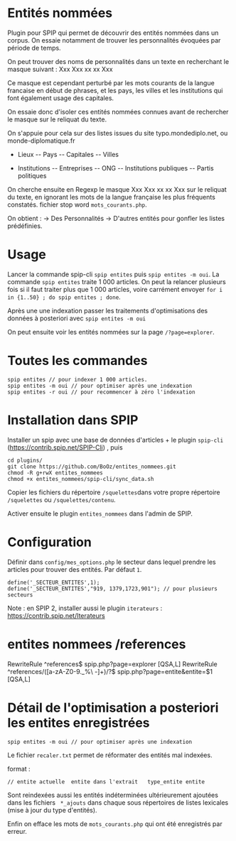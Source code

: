 # Entités nommées

Plugin pour SPIP qui permet de découvrir des entités nommées dans un corpus. On essaie notamment de trouver les personnalités évoquées par période de temps.

On peut trouver des noms de personnalités dans un texte en recherchant le masque suivant : Xxx Xxx xx xx Xxx

Ce masque est cependant perturbé par les mots courants de la langue francaise en début de phrases, et les pays, les villes et les institutions qui font également usage des capitales.

On essaie donc d'isoler ces entités nommées connues avant de rechercher le masque sur le reliquat du texte.

On s'appuie pour cela sur des listes issues du site typo.mondediplo.net, ou monde-diplomatique.fr
- Lieux
-- Pays
-- Capitales
-- Villes

- Institutions
-- Entreprises
-- ONG
-- Institutions publiques
-- Partis politiques

On cherche ensuite en Regexp le masque Xxx Xxx xx xx Xxx sur le reliquat du texte, en ignorant les mots de la langue française les plus fréquents constatés. fichier stop word  ``mots_courants.php``.

On obtient :
-> Des Personnalités
-> D'autres entités pour gonfler les listes prédéfinies.

# Usage

Lancer la commande spip-cli `spip entites` puis `spip entites -m oui`. La commande `spip entites` traite 1 000 articles. On peut la relancer plusieurs fois si il faut traiter plus que 1 000 articles, voire carrément envoyer `for i in {1..50} ; do spip entites ; done`.

Après une une indexation passer les traitements d'optimisations des données à posteriori avec `spip entites -m oui`

On peut ensuite voir les entités nommées sur la page `/?page=explorer`.

# Toutes les commandes

```
spip entites // pour indexer 1 000 articles.
spip entites -m oui // pour optimiser après une indexation
spip entites -r oui // pour recommencer à zéro l'indexation
```

# Installation dans SPIP

Installer un spip avec une base de données d'articles + le plugin `spip-cli` (https://contrib.spip.net/SPIP-Cli) , puis

```
cd plugins/
git clone https://github.com/BoOz/entites_nommees.git
chmod -R g+rwX entites_nommees
chmod +x entites_nommees/spip-cli/sync_data.sh
```
Copier les fichiers du répertoire `/squelettes`dans votre propre répertoire `/squelettes` ou `/squelettes/contenu`.

Activer ensuite le plugin `entites_nommees` dans l'admin de SPIP.

# Configuration

Définir dans `config/mes_options.php` le secteur dans lequel prendre les articles pour trouver des entités. Par défaut `1`.
```
define('_SECTEUR_ENTITES',1);
define('_SECTEUR_ENTITES',"919, 1379,1723,901"); // pour plusieurs secteurs
```
Note : en SPIP 2, installer aussi le plugin `iterateurs` : https://contrib.spip.net/Iterateurs

# entites nommees /references
RewriteRule ^references$  spip.php?page=explorer [QSA,L]
RewriteRule ^references/([a-zA-Z0-9._%\ -]+)/?$  spip.php?page=entite&entite=$1 [QSA,L]

# Détail de l'optimisation a posteriori les entites enregistrées

```
spip entites -m oui // pour optimiser après une indexation
```

Le fichier `recaler.txt` permet de réformater des entités mal indexées. 

format : 
```
// entite actuelle 	entite dans l'extrait	type_entite	entite
```

Sont reindexées aussi les entités indéterminées ultérieurement ajoutées dans les fichiers `` *_ajouts`` dans chaque sous répertoires de listes lexicales (mise à jour du type d'entités).

Enfin on efface les mots de ``mots_courants.php`` qui ont été enregistrés par erreur.



